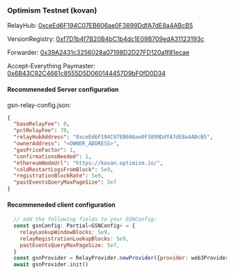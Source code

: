 ### Optimism Testnet (kovan)

RelayHub: [0xceEd6F194C07EB606ae0F3899DdfA7dE8a4ABcB5](https://kovan-optimistic.etherscan.io/address/0xceEd6F194C07EB606ae0F3899DdfA7dE8a4ABcB5)

VersionRegistry: [0xf7D1b4f7B20B4bC1b4dc1E09B709edA31123193c](https://kovan-optimistic.etherscan.io/address/0xf7D1b4f7B20B4bC1b4dc1E09B709edA31123193c)

Forwarder: [0x39A2431c3256028a07198D2D27FD120a1f81ecae](https://kovan-optimistic.etherscan.io/address/0x39A2431c3256028a07198D2D27FD120a1f81ecae)

Accept-Everything Paymaster: [0x6B43C92C4661c8555D5D060144457D9bF0fD0D34](https://kovan-optimistic.etherscan.io/address/0x6B43C92C4661c8555D5D060144457D9bF0fD0D34)

#### Recommeneded Server configuration
gsn-relay-config.json:
```json
{
  "baseRelayFee": 0,
  "pctRelayFee": 70,
  "relayHubAddress": "0xceEd6F194C07EB606ae0F3899DdfA7dE8a4ABcB5",
  "ownerAddress": "<OWNER_ADDRESS>",
  "gasPriceFactor": 1,
  "confirmationsNeeded": 1,
  "ethereumNodeUrl": "https://kovan.optimism.io/",
  "coldRestartLogsFromBlock": 5e9,
  "registrationBlockRate": 5e9,
  "pastEventsQueryMaxPageSize": 5e7
}
```
#### Recommeneded client configuration
```js
  // add the following fields to your GSNConfig:
  const gsnConfig: Partial<GSNConfig> = {
    relayLookupWindowBlocks: 5e9,
    relayRegistrationLookupBlocks: 5e9,
    pastEventsQueryMaxPageSize: 5e7,
  }
  const gsnProvider = RelayProvider.newProvider({provider: web3Provider, config: gsnConfig})
  await gsnProvider.init()
```
